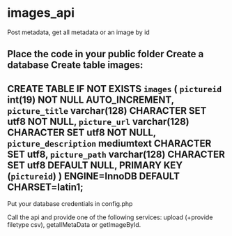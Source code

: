 # images_api
Post metadata, get all metadata or an image by id

Place the code in your public folder
Create a database
Create table images:
---
CREATE TABLE IF NOT EXISTS `images` (
  `pictureid` int(19) NOT NULL AUTO_INCREMENT,
  `picture_title` varchar(128) CHARACTER SET utf8 NOT NULL,
  `picture_url` varchar(128) CHARACTER SET utf8 NOT NULL,
  `picture_description` mediumtext CHARACTER SET utf8,
  `picture_path` varchar(128) CHARACTER SET utf8 DEFAULT NULL,
  PRIMARY KEY (`pictureid`)
) ENGINE=InnoDB DEFAULT CHARSET=latin1;
---
Put your database credentials in config.php

Call the api and provide one of the following services: upload (+provide filetype csv), getallMetaData or getImageById.
